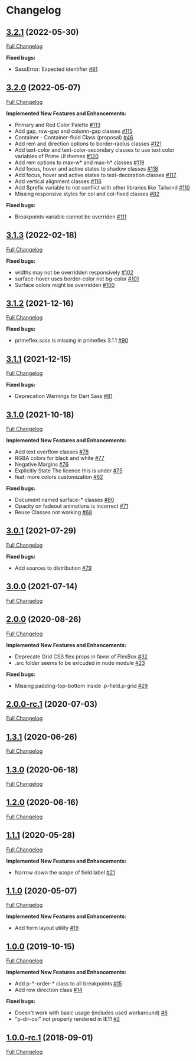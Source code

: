 # Changelog

## [3.2.1](https://github.com/primefaces/primeflex/tree/3.2.1) (2022-05-30)

[Full Changelog](https://github.com/primefaces/primeflex/compare/3.2.0...3.2.1)

**Fixed bugs:**

- SassError: Expected identifier [\#91](https://github.com/primefaces/primeflex/issues/91)

## [3.2.0](https://github.com/primefaces/primeflex/tree/3.2.0) (2022-05-07)

[Full Changelog](https://github.com/primefaces/primeflex/compare/3.1.3...3.2.0)

**Implemented New Features and Enhancements:**

- Primary and Red Color Palette [\#113](https://github.com/primefaces/primeflex/issues/113)
- Add gap, row-gap and column-gap classes [\#115](https://github.com/primefaces/primeflex/issues/115)
- Container - Container-fluid Class \(proposal\) [\#46](https://github.com/primefaces/primeflex/issues/46)
- Add rem and direction options to border-radius classes [\#121](https://github.com/primefaces/primeflex/issues/121)
- Add text-color and text-color-secondary classes to use text color variables of Prime UI themes [\#120](https://github.com/primefaces/primeflex/issues/120)
- Add rem options to max-w\* and max-h\* classes [\#119](https://github.com/primefaces/primeflex/issues/119)
- Add focus, hover and active states to shadow classes [\#118](https://github.com/primefaces/primeflex/issues/118)
- Add focus, hover and active states to text-decoration classes [\#117](https://github.com/primefaces/primeflex/issues/117)
- Add vertical alignment classes [\#116](https://github.com/primefaces/primeflex/issues/116)
- Add $prefix variable to not conflict with other libraries like Tailwind [\#110](https://github.com/primefaces/primeflex/issues/110)
- Missing responsive styles for col and col-fixed classes [\#82](https://github.com/primefaces/primeflex/issues/82)

**Fixed bugs:**

- Breakpoints variable cannot be overriden [\#111](https://github.com/primefaces/primeflex/issues/111)

## [3.1.3](https://github.com/primefaces/primeflex/tree/3.1.3) (2022-02-18)

[Full Changelog](https://github.com/primefaces/primeflex/compare/3.1.2...3.1.3)

**Fixed bugs:**

- widths may not be overridden responsively [\#102](https://github.com/primefaces/primeflex/issues/102)
- surface-hover uses border-color not bg-color [\#101](https://github.com/primefaces/primeflex/issues/101)
- Surface colors might be overridden [\#100](https://github.com/primefaces/primeflex/issues/100)

## [3.1.2](https://github.com/primefaces/primeflex/tree/3.1.2) (2021-12-16)

[Full Changelog](https://github.com/primefaces/primeflex/compare/3.1.1...3.1.2)

**Fixed bugs:**

- primeflex.scss is missing in primeflex 3.1.1 [\#90](https://github.com/primefaces/primeflex/issues/90)

## [3.1.1](https://github.com/primefaces/primeflex/tree/3.1.1) (2021-12-15)

[Full Changelog](https://github.com/primefaces/primeflex/compare/3.1.0...3.1.1)

**Fixed bugs:**

- Deprecation Warnings for Dart Sass [\#81](https://github.com/primefaces/primeflex/issues/81)

## [3.1.0](https://github.com/primefaces/primeflex/tree/3.1.0) (2021-10-18)

[Full Changelog](https://github.com/primefaces/primeflex/compare/3.0.1...3.1.0)

**Implemented New Features and Enhancements:**

- Add text overflow classes [\#78](https://github.com/primefaces/primeflex/issues/78)
- RGBA colors for black and white [\#77](https://github.com/primefaces/primeflex/issues/77)
- Negative Margins [\#76](https://github.com/primefaces/primeflex/issues/76)
- Explicitly State The licence this is under [\#75](https://github.com/primefaces/primeflex/issues/75)
- feat: more colors customization [\#62](https://github.com/primefaces/primeflex/issues/62)

**Fixed bugs:**

- Document named surface-\* classes [\#80](https://github.com/primefaces/primeflex/issues/80)
- Opacity on fadeout animations is incorrect [\#71](https://github.com/primefaces/primeflex/issues/71)
- Reuse Classes not working [\#68](https://github.com/primefaces/primeflex/issues/68)

## [3.0.1](https://github.com/primefaces/primeflex/tree/3.0.1) (2021-07-29)

[Full Changelog](https://github.com/primefaces/primeflex/compare/3.0.0...3.0.1)

**Fixed bugs:**

- Add sources to distribution [\#79](https://github.com/primefaces/primeflex/issues/79)

## [3.0.0](https://github.com/primefaces/primeflex/tree/3.0.0) (2021-07-14)

[Full Changelog](https://github.com/primefaces/primeflex/compare/2.0.0...3.0.0)

## [2.0.0](https://github.com/primefaces/primeflex/tree/2.0.0) (2020-08-26)

[Full Changelog](https://github.com/primefaces/primeflex/compare/2.0.0-rc.1...2.0.0)

**Implemented New Features and Enhancements:**

- Deprecate Grid CSS flex props in favor of FlexBox [\#32](https://github.com/primefaces/primeflex/issues/32)
- .src folder seems to be exlcuded in node module  [\#23](https://github.com/primefaces/primeflex/issues/23)

**Fixed bugs:**

- Missing padding-top-bottom inside .p-field.p-grid [\#29](https://github.com/primefaces/primeflex/issues/29)

## [2.0.0-rc.1](https://github.com/primefaces/primeflex/tree/2.0.0-rc.1) (2020-07-03)

[Full Changelog](https://github.com/primefaces/primeflex/compare/1.3.1...2.0.0-rc.1)

## [1.3.1](https://github.com/primefaces/primeflex/tree/1.3.1) (2020-06-26)

[Full Changelog](https://github.com/primefaces/primeflex/compare/1.3.0...1.3.1)

## [1.3.0](https://github.com/primefaces/primeflex/tree/1.3.0) (2020-06-18)

[Full Changelog](https://github.com/primefaces/primeflex/compare/1.2.0...1.3.0)

## [1.2.0](https://github.com/primefaces/primeflex/tree/1.2.0) (2020-06-16)

[Full Changelog](https://github.com/primefaces/primeflex/compare/1.1.1...1.2.0)

## [1.1.1](https://github.com/primefaces/primeflex/tree/1.1.1) (2020-05-28)

[Full Changelog](https://github.com/primefaces/primeflex/compare/1.1.0...1.1.1)

**Implemented New Features and Enhancements:**

- Narrow down the scope of field label [\#21](https://github.com/primefaces/primeflex/issues/21)

## [1.1.0](https://github.com/primefaces/primeflex/tree/1.1.0) (2020-05-07)

[Full Changelog](https://github.com/primefaces/primeflex/compare/1.0.0...1.1.0)

**Implemented New Features and Enhancements:**

- Add form layout utility [\#19](https://github.com/primefaces/primeflex/issues/19)

## [1.0.0](https://github.com/primefaces/primeflex/tree/1.0.0) (2019-10-15)

[Full Changelog](https://github.com/primefaces/primeflex/compare/1.0.0-rc.1...1.0.0)

**Implemented New Features and Enhancements:**

- Add p-\*-order-\* class to all breakpoints [\#15](https://github.com/primefaces/primeflex/issues/15)
- Add row direction class [\#14](https://github.com/primefaces/primeflex/issues/14)

**Fixed bugs:**

- Doesn't work with basic usage \(includes used workaround\) [\#8](https://github.com/primefaces/primeflex/issues/8)
- "p-dir-col" not properly rendered in IE11 [\#2](https://github.com/primefaces/primeflex/issues/2)

## [1.0.0-rc.1](https://github.com/primefaces/primeflex/tree/1.0.0-rc.1) (2018-09-01)

[Full Changelog](https://github.com/primefaces/primeflex/compare/8ec29b3fa3861ca4debc71aad07201af27e8c5a3...1.0.0-rc.1)